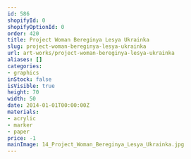 ```yaml
---
id: 586
shopifyId: 0
shopifyOptionId: 0
order: 420
title: Project Woman Bereginya Lesya Ukrainka
slug: project-woman-bereginya-lesya-ukrainka
url: art-works/project-woman-bereginya-lesya-ukrainka
aliases: []
categories:
- graphics
inStock: false
isVisible: true
height: 70
width: 50
date: 2014-01-01T00:00:00Z
materials:
- acrylic
- marker
- paper
price: -1
mainImage: 14_Project_Woman_Bereginya_Lesya_Ukrainka.jpg
---
```

